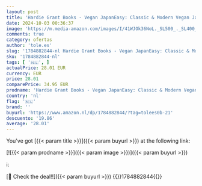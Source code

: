 ```yaml
---
layout: post
title: 'Hardie Grant Books - Vegan JapanEasy: Classic & Modern Vegan Japanese Recipes to Cook at Home'
date: 2024-10-03 00:36:37
image: 'https://m.media-amazon.com/images/I/41WJOk36NoL._SL500_._SL400_.jpg'
comments: true
category: ofertas
author: 'tole.es'
slug: '1784882844-nl Hardie Grant Books - Vegan JapanEasy: Classic & Modern...'
sku: '1784882844-nl'
tags: [ '🇳🇱', ]
actualPrice: 28.01 EUR
currency: EUR
price: 28.01
comparePrice: 34.95 EUR
prodname: 'Hardie Grant Books - Vegan JapanEasy: Classic & Modern Vegan Japanese Recipes to Cook at Home'
country: 'nl'
flag: '🇳🇱'
brand: ''
buyurl: 'https://www.amazon.nl/dp/1784882844/?tag=tolees0b-21'
descuento: '19.86'
average: '28.01'
---
```


You've got [{{< param title >}}]({{< param buyurl >}}) at the following link:

[![{{< param prodname >}}]({{< param image >}})]({{< param buyurl >}})

ℹ️:


[🛒 Check the deal!!]({{< param buyurl >}})
{{<world>}}1784882844{{</world>}}
